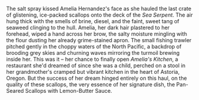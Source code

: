 The salt spray kissed Amelia Hernandez's face as she hauled the last crate of glistening, ice-packed scallops onto the deck of the *Sea Serpent*.  The air hung thick with the smells of brine, diesel, and the faint, sweet tang of seaweed clinging to the hull. Amelia, her dark hair plastered to her forehead, wiped a hand across her brow, the salty moisture mingling with the flour dusting her already grime-stained apron.  The small fishing trawler pitched gently in the choppy waters of the North Pacific, a backdrop of brooding grey skies and churning waves mirroring the turmoil brewing inside her.  This was it – her chance to finally open *Amelia's Kitchen*, a restaurant she'd dreamed of since she was a child, perched on a stool in her grandmother's cramped but vibrant kitchen in the heart of Astoria, Oregon. But the success of her dream hinged entirely on this haul, on the quality of these scallops, the very essence of her signature dish, the Pan-Seared Scallops with Lemon-Butter Sauce.
